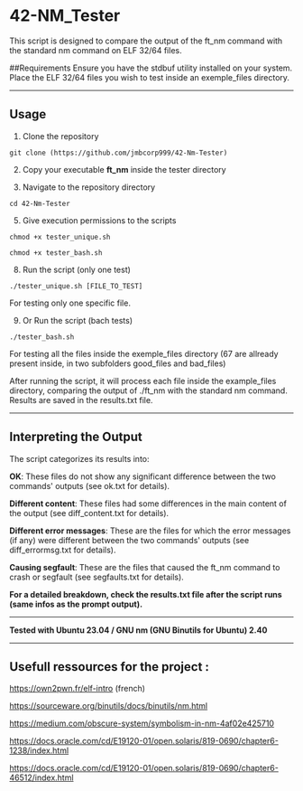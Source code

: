 # 42-NM_Tester
This script is designed to compare the output of the ft_nm command with the standard nm command on ELF 32/64 files.

##Requirements
Ensure you have the stdbuf utility installed on your system.
Place the ELF 32/64 files you wish to test inside an exemple_files directory.

----

## Usage

1. Clone the repository

``git clone (https://github.com/jmbcorp999/42-Nm-Tester)``


2. Copy your executable **ft_nm** inside the tester directory


3. Navigate to the repository directory

``cd 42-Nm-Tester``


5. Give execution permissions to the scripts
   
``chmod +x tester_unique.sh``

``chmod +x tester_bash.sh``


8. Run the script (only one test)
   
``./tester_unique.sh [FILE_TO_TEST]``

For testing only one specific file.

9. Or Run the script (bach tests)
    
``./tester_bash.sh``

For testing all the files inside the exemple_files directory (67 are allready present inside, in two subfolders good_files and bad_files)

After running the script, it will process each file inside the example_files directory, comparing the output of ./ft_nm with the standard nm command. Results are saved in the results.txt file.

----

## Interpreting the Output
The script categorizes its results into:

**OK**: These files do not show any significant difference between the two commands' outputs (see ok.txt for details).

**Different content**: These files had some differences in the main content of the output (see diff_content.txt for details).

**Different error messages**: These are the files for which the error messages (if any) were different between the two commands' outputs (see diff_errormsg.txt for details).

**Causing segfault**: These are the files that caused the ft_nm command to crash or segfault (see segfaults.txt for details).

**For a detailed breakdown, check the results.txt file after the script runs (same infos as the prompt output).**

----

**Tested with Ubuntu 23.04 / GNU nm (GNU Binutils for Ubuntu) 2.40**

----

## Usefull ressources for the project :

https://own2pwn.fr/elf-intro (french)

https://sourceware.org/binutils/docs/binutils/nm.html

https://medium.com/obscure-system/symbolism-in-nm-4af02e425710

https://docs.oracle.com/cd/E19120-01/open.solaris/819-0690/chapter6-1238/index.html

https://docs.oracle.com/cd/E19120-01/open.solaris/819-0690/chapter6-46512/index.html

